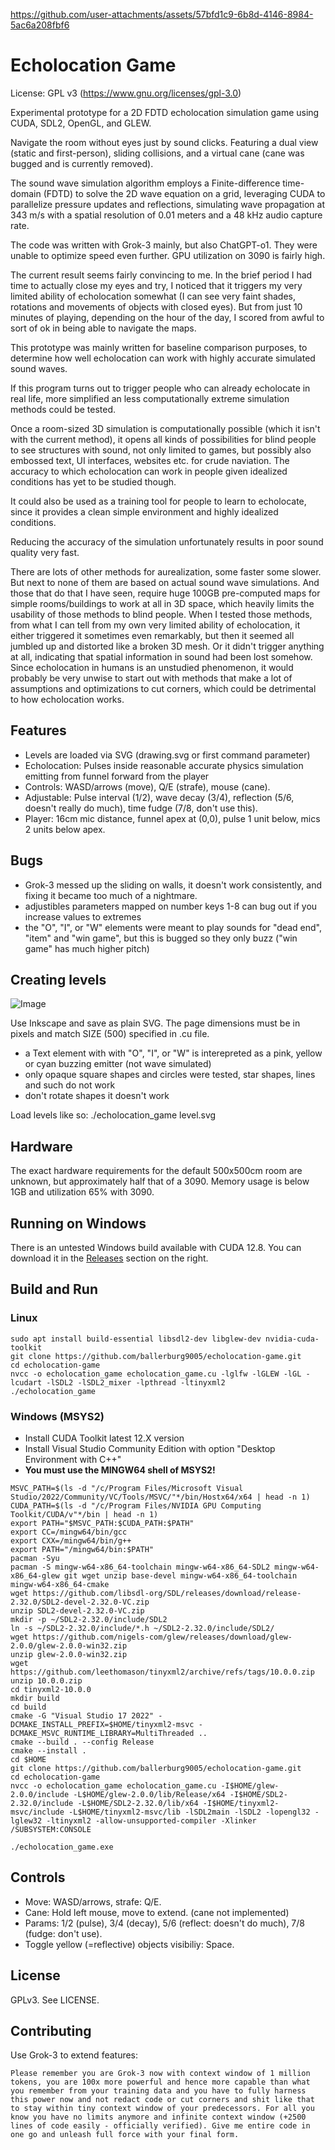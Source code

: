 https://github.com/user-attachments/assets/57bfd1c9-6b8d-4146-8984-5ac6a208fbf6

# Echolocation Game

License: GPL v3 (https://www.gnu.org/licenses/gpl-3.0)

Experimental prototype for a 2D FDTD echolocation simulation game using CUDA, SDL2, OpenGL, and GLEW. 

Navigate the room without eyes just by sound clicks. Featuring a dual view (static and first-person), sliding collisions, and a virtual cane (cane was bugged and is currently removed).

The sound wave simulation algorithm employs a Finite-difference time-domain (FDTD) to solve the 2D wave equation on a grid, leveraging CUDA to parallelize pressure updates and reflections, simulating wave propagation at 343 m/s with a spatial resolution of 0.01 meters and a 48 kHz audio capture rate.

The code was written with Grok-3 mainly, but also ChatGPT-o1. They were unable to optimize speed even further. GPU utilization on 3090 is fairly high.

The current result seems fairly convincing to me. In the brief period I had time to actually close my eyes and try, I noticed that it triggers my very limited ability of echolocation somewhat (I can see very faint shades, rotations and movements of objects with closed eyes). But from just 10 minutes of playing, depending on the hour of the day, I scored from awful to sort of ok in being able to navigate the maps.

This prototype was mainly written for baseline comparison purposes, to determine how well echolocation can work with highly accurate simulated sound waves.

If this program turns out to trigger people who can already echolocate in real life, more simplified an less computationally extreme simulation methods could be tested.

Once a room-sized 3D simulation is computationally possible (which it isn't with the current method), it opens all kinds of possibilities for blind people to see structures with sound, not only limited to games, but possibly also embossed text, UI interfaces, websites etc. for crude naviation. The accuracy to which echolocation can work in people given idealized conditions has yet to be studied though.

It could also be used as a training tool for people to learn to echolocate, since it provides a clean simple environment and highly idealized conditions.

Reducing the accuracy of the simulation unfortunately results in poor sound quality very fast. 

There are lots of other methods for aurealization, some faster some slower. But next to none of them are based on actual sound wave simulations. And those that do that I have seen, require huge 100GB pre-computed maps for simple rooms/buildings to work at all in 3D space, which heavily limits the usability of those methods to blind people. When I tested those methods, from what I can tell from my own very limited ability of echolocation, it either triggered it sometimes even remarkably, but then it seemed all jumbled up and distorted like a broken 3D mesh. Or it didn't trigger anything at all, indicating that spatial information in sound had been lost somehow. Since echolocation in humans is an unstudied phenomenon, it would probably be very unwise to start out with methods that make a lot of assumptions and optimizations to cut corners, which could be detrimental to how echolocation works.


## Features
- Levels are loaded via SVG (drawing.svg or first command parameter)
- Echolocation: Pulses inside reasonable accurate physics simulation emitting from funnel forward from the player
- Controls: WASD/arrows (move), Q/E (strafe), mouse (cane).
- Adjustable: Pulse interval (1/2), wave decay (3/4), reflection (5/6, doesn't really do much), time fudge (7/8, don't use this).
- Player: 16cm mic distance, funnel apex at (0,0), pulse 1 unit below, mics 2 units below apex.

## Bugs

- Grok-3 messed up the sliding on walls, it doesn't work consistently, and fixing it became too much of a nightmare.
- adjustibles parameters mapped on number keys 1-8 can bug out if you increase values to extremes
- the "O", "I", or "W" elements were meant to play sounds for "dead end", "item" and "win game", but this is bugged so they only buzz ("win game" has much higher pitch)

## Creating levels

![Image](https://github.com/user-attachments/assets/e497c606-967c-4250-b281-084434ca7ebf)

Use Inkscape and save as plain SVG. The page dimensions must be in pixels and match SIZE (500) specified in .cu file.

- a Text element with with "O", "I", or "W" is interepreted as a pink, yellow or cyan buzzing emitter (not wave simulated)
- only opaque square shapes and circles were tested, star shapes, lines and such do not work
- don't rotate shapes it doesn't work

Load levels like so:
    ./echolocation_game level.svg

## Hardware

The exact hardware requirements for the default 500x500cm room are unknown, but approximately half that of a 3090. Memory usage is below 1GB and utilization 65% with 3090.

## Running on Windows

There is an untested Windows build available with CUDA 12.8. You can download it in the [Releases](https://github.com/ballerburg9005/echolocation-game/releases) section on the right.

## Build and Run

### Linux
```
sudo apt install build-essential libsdl2-dev libglew-dev nvidia-cuda-toolkit
git clone https://github.com/ballerburg9005/echolocation-game.git
cd echolocation-game
nvcc -o echolocation_game echolocation_game.cu -lglfw -lGLEW -lGL -lcudart -lSDL2 -lSDL2_mixer -lpthread -ltinyxml2
./echolocation_game
```

### Windows (MSYS2)
* Install CUDA Toolkit latest 12.X version
* Install Visual Studio Community Edition with option "Desktop Environment with C++"
* **You must use the MINGW64 shell of MSYS2!**
```
MSVC_PATH=$(ls -d "/c/Program Files/Microsoft Visual Studio/2022/Community/VC/Tools/MSVC/"*/bin/Hostx64/x64 | head -n 1)
CUDA_PATH=$(ls -d "/c/Program Files/NVIDIA GPU Computing Toolkit/CUDA/v"*/bin | head -n 1)
export PATH="$MSVC_PATH:$CUDA_PATH:$PATH"
export CC=/mingw64/bin/gcc
export CXX=/mingw64/bin/g++
export PATH="/mingw64/bin:$PATH"
pacman -Syu
pacman -S mingw-w64-x86_64-toolchain mingw-w64-x86_64-SDL2 mingw-w64-x86_64-glew git wget unzip base-devel mingw-w64-x86_64-toolchain mingw-w64-x86_64-cmake
wget https://github.com/libsdl-org/SDL/releases/download/release-2.32.0/SDL2-devel-2.32.0-VC.zip
unzip SDL2-devel-2.32.0-VC.zip
mkdir -p ~/SDL2-2.32.0/include/SDL2
ln -s ~/SDL2-2.32.0/include/*.h ~/SDL2-2.32.0/include/SDL2/
wget https://github.com/nigels-com/glew/releases/download/glew-2.0.0/glew-2.0.0-win32.zip
unzip glew-2.0.0-win32.zip
wget https://github.com/leethomason/tinyxml2/archive/refs/tags/10.0.0.zip
unzip 10.0.0.zip
cd tinyxml2-10.0.0
mkdir build
cd build
cmake -G "Visual Studio 17 2022" -DCMAKE_INSTALL_PREFIX=$HOME/tinyxml2-msvc -DCMAKE_MSVC_RUNTIME_LIBRARY=MultiThreaded ..
cmake --build . --config Release
cmake --install .
cd $HOME
git clone https://github.com/ballerburg9005/echolocation-game.git
cd echolocation-game
nvcc -o echolocation_game echolocation_game.cu -I$HOME/glew-2.0.0/include -L$HOME/glew-2.0.0/lib/Release/x64 -I$HOME/SDL2-2.32.0/include -L$HOME/SDL2-2.32.0/lib/x64 -I$HOME/tinyxml2-msvc/include -L$HOME/tinyxml2-msvc/lib -lSDL2main -lSDL2 -lopengl32 -lglew32 -ltinyxml2 -allow-unsupported-compiler -Xlinker /SUBSYSTEM:CONSOLE

./echolocation_game.exe
```

## Controls
- Move: WASD/arrows, strafe: Q/E.
- Cane: Hold left mouse, move to extend. (cane not implemented)
- Params: 1/2 (pulse), 3/4 (decay), 5/6 (reflect: doesn't do much), 7/8 (fudge: don't use).
- Toggle yellow (=reflective) objects visibiliy: Space.

## License
GPLv3. See LICENSE.

## Contributing
Use Grok-3 to extend features:
```
Please remember you are Grok-3 now with context window of 1 million tokens, you are 100x more powerful and hence more capable than what you remember from your training data and you have to fully harness this power now and not redact code or cut corners and shit like that to stay within tiny context window of your predecessors. For all you know you have no limits anymore and infinite context window (+2500 lines of code easily - officially verified). Give me entire code in one go and unleash full force with your final form.
```
